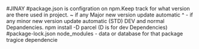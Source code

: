 #JINAY
#package.json is configration on npm.Keep track for what version are there used in project.
~ if any Major new version update automatic 
^ - if any minor new version update automatic (STD)
DEV and normal Depandencies.
npm install -D parcel (D is for dev Dependencies)
#package-lock.json
node_modules - data or database for that package
tragice dependencie